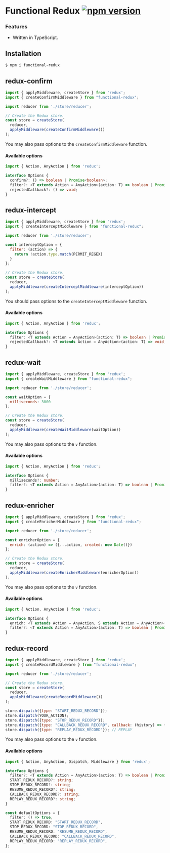 # Functional Redux [![npm version](https://badge.fury.io/js/functional-redux.svg)](https://badge.fury.io/js/functional-redux)

### Features

- Written in TypeScript.

## Installation

```sh
$ npm i functional-redux
```

## redux-confirm


```js
import { applyMiddleware, createStore } from 'redux';
import { createConfirmMiddleware } from "functional-redux";

import reducer from './store/reducer';

// Create the Redux store.
const store = createStore(
  reducer,
  applyMiddleware(createConfirmMiddleware())
);
```

You may also pass options to the `createConfirmMiddleware` function.

#### Available options

```typescript
import { Action, AnyAction } from 'redux';

interface Options {
  confirm?: () => boolean | Promise<boolean>;
  filter?: <T extends Action = AnyAction>(action: T) => boolean | Promise<boolean>;
  rejectedCallback?: () => void;
}
```


## redux-intercept

```js
import { applyMiddleware, createStore } from 'redux';
import { createInterceptMiddleware } from "functional-redux";

import reducer from './store/reducer';

const interceptOption = {
  filter: (action) => {
    return !action.type.match(PERMIT_REGEX)
  }
};

// Create the Redux store.
const store = createStore(
  reducer,
  applyMiddleware(createInterceptMiddleware(interceptOption))
);
```

You should pass options to the `createInterceptMiddleware` function.

#### Available options

```typescript
import { Action, AnyAction } from 'redux';

interface Options {
  filter: <T extends Action = AnyAction>(action: T) => boolean | Promise<boolean>;
  rejectedCallback?: <T extends Action = AnyAction>(action: T) => void;
}
```

## redux-wait


```js
import { applyMiddleware, createStore } from 'redux';
import { createWaitMiddleware } from "functional-redux";

import reducer from './store/reducer';

const waitOption = {
  milliseconds: 3000
};

// Create the Redux store.
const store = createStore(
  reducer,
  applyMiddleware(createWaitMiddleware(waitOption))
);
```

You may also pass options to the `v` function.

#### Available options

```typescript
import { Action, AnyAction } from 'redux';

interface Options {
  milliseconds?: number;
  filter?: <T extends Action = AnyAction>(action: T) => boolean | Promise<boolean>;
}
```

## redux-enricher


```js
import { applyMiddleware, createStore } from 'redux';
import { createEnricherMiddleware } from "functional-redux";

import reducer from './store/reducer';

const enricherOption = {
  enrich: (action) => ({...action, created: new Date()})
};

// Create the Redux store.
const store = createStore(
  reducer,
  applyMiddleware(createEnricherMiddleware(enricherOption))
);
```

You may also pass options to the `v` function.

#### Available options

```typescript
import { Action, AnyAction } from 'redux';

interface Options {
  enrich: <T extends Action = AnyAction, S extends Action = AnyAction>(action: T) => S
  filter?: <T extends Action = AnyAction>(action: T) => boolean | Promise<boolean>;
}
```

## redux-record

```js
import { applyMiddleware, createStore } from 'redux';
import { createRecordMiddleware } from "functional-redux";

import reducer from './store/reducer';

// Create the Redux store.
const store = createStore(
  reducer,
  applyMiddleware(createRecordMiddleware())
);

store.dispatch({type: "START_REDUX_RECORD"});
store.dispatch(YOUR_ACTION);
store.dispatch({type: "STOP_REDUX_RECORD"});
store.dispatch({type: "CALLBACK_REDUX_RECORD", callback: (history) => {console.log(history)}});
store.dispatch({type: "REPLAY_REDUX_RECORD"}); // REPLAY

```

You may also pass options to the `v` function.

#### Available options

```typescript
import { Action, AnyAction, Dispatch, Middleware } from 'redux';

interface Options {
  filter?: <T extends Action = AnyAction>(action: T) => boolean | Promise<boolean>;
  START_REDUX_RECORD?: string;
  STOP_REDUX_RECORD?: string;
  RESUME_REDUX_RECORD?: string;
  CALLBACK_REDUX_RECORD?: string;
  REPLAY_REDUX_RECORD?: string;
}

const defaultOptions = {
  filter: () => true,
  START_REDUX_RECORD: "START_REDUX_RECORD",
  STOP_REDUX_RECORD: "STOP_REDUX_RECORD",
  RESUME_REDUX_RECORD: "RESUME_REDUX_RECORD",
  CALLBACK_REDUX_RECORD: "CALLBACK_REDUX_RECORD",
  REPLAY_REDUX_RECORD: "REPLAY_REDUX_RECORD",
};
```

